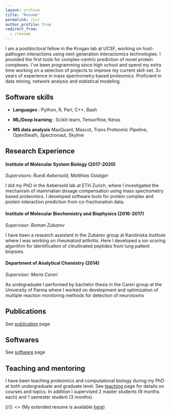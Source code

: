 ```yaml
---
layout: archive
title: "Resume"
permalink: /cv/
author_profile: true
redirect_from:
  - /resume
---
```


I am a postdoctoral fellow in the Krogan lab at UCSF, working on host-pathogen interactions using next generation interactomics technologies.
I provided the first tools for complex-centric prediction of novel protein complexes. I've been programming since high school and spend my extra time working on a selection of projects to improve my current skill-set. 3+ years of experience in mass spectrometry based proteomics. Proficient in data mining, network analysis and statistical modeling.


## Software skills

+ __Languages__ : Python, R, Perl, C++, Bash

+ __ML/Deep learning__ : Scikit-learn, Tensorflow, Keras

+ __MS data analysis__ MaxQuant, Mascot, Trans Proteomic Pipeline, OpenSwath, Spectronaut, Skyline


## Research Experience

#### Institute of Molecular System Biology (2017-2020)
*Supervisors: Ruedi Aebersold, Matthias Gstaiger*

I did my PhD in the Aebersold lab at ETH Zurich, where I investigated the mechanism of mammalian dosage compensation using mass spectrometry based proteomics. I developed software tools for protein complex and protein interaction prediction from co-fractionation data.


#### Institute of Molecular Biochemistry and Biophysics (2016-2017)
*Supervisor: Roman Zubarev*

I have been a research assistant in the Zubarev group at Karolinska Institute where I was working on rheumatoid arthritis. Here I developed a ion scoring algorithm for identification of citrullinated peptides from lung patient biopsies.

#### Department of Analytical Chemistry (2014)
*Supervisor: Maria Careri*

As undegraduate I performed by bachelor thesis in the Careri group at the University of Parma where I worked on development and optimization of multiple reaction monitoring methods for detection of neurotoxins


## Publications

See [publication](https://anfoss.github.io/publications/) page


## Softwares

See [software](https://anfoss.github.io/portfolio/) page


## Teaching and mentoring

I have been teaching proteomics and computational biology during my PhD at both undergraduate and graduate level.
See [teaching](https://anfoss.github.io/teaching/) page for details on courses and topics.
In addition I supervised 2 master students (9 months each) and 1 semester student (3 months).


[//]: <> (My extended resume is available [here](https://anfoss.github.io/folder/AF_resume.pdf))
